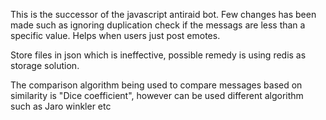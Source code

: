 This is the successor of the javascript antiraid bot. 
Few changes has been made such as ignoring duplication check if the messags are less than a specific value. Helps when users just post emotes. 

Store files in json which is ineffective, possible remedy is using redis as storage solution. 

The comparison algorithm being used to compare messages based on similarity is "Dice coefficient", however can be used different algorithm such as Jaro winkler etc
